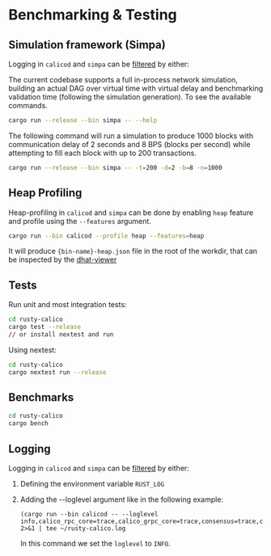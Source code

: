 # Benchmarking & Testing

## Simulation framework (Simpa)

Logging in `calicod` and `simpa` can be [filtered](https://docs.rs/env_logger/0.10.0/env_logger/#filtering-results)
by either:

The current codebase supports a full in-process network simulation,
building an actual DAG over virtual time with virtual delay and
benchmarking validation time (following the simulation generation).
To see the available commands.

```bash
cargo run --release --bin simpa -- --help
```

The following command will run a simulation to produce 1000 blocks
with communication delay of 2 seconds and 8 BPS (blocks per second)
while attempting to fill each block with up to 200 transactions.

```bash
cargo run --release --bin simpa -- -t=200 -d=2 -b=8 -n=1000
```

## Heap Profiling

Heap-profiling in `calicod` and `simpa` can be done by enabling
`heap` feature and profile using the `--features` argument.

```bash
cargo run --bin calicod --profile heap --features=heap
```

It will produce `{bin-name}-heap.json` file in the root of the workdir,
that can be inspected by the [dhat-viewer](https://github.com/unofficial-mirror/valgrind/tree/master/dhat)

## Tests

Run unit and most integration tests:

```bash
cd rusty-calico
cargo test --release
// or install nextest and run
```

Using nextest:

```bash
cd rusty-calico
cargo nextest run --release
```

## Benchmarks

```bash
cd rusty-calico
cargo bench
```

## Logging

Logging in `calicod` and `simpa` can be [filtered](https://docs.rs/env_logger/0.10.0/env_logger/#filtering-results)
by either:

1. Defining the environment variable `RUST_LOG`
2. Adding the --loglevel argument like in the following example:

   ```
   (cargo run --bin calicod -- --loglevel info,calico_rpc_core=trace,calico_grpc_core=trace,consensus=trace,calico_core=trace) 2>&1 | tee ~/rusty-calico.log
   ```

   In this command we set the `loglevel` to `INFO`.
